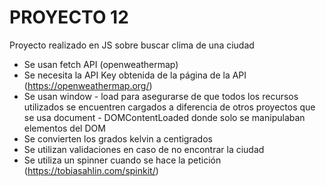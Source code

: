 # PROYECTO 12

Proyecto realizado en JS sobre buscar clima de una ciudad 
- Se usan fetch API (openweathermap)
- Se necesita la API Key obtenida de la página de la API (https://openweathermap.org/)
- Se usan window - load para asegurarse de que todos los recursos utilizados se encuentren cargados a diferencia de otros proyectos que se usa document - DOMContentLoaded donde solo se manipulaban elementos del DOM
- Se convierten los grados kelvin a centigrados
- Se utilizan validaciones en caso de no encontrar la ciudad
- Se utiliza un spinner cuando se hace la petición (https://tobiasahlin.com/spinkit/)